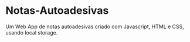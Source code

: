 # Notas-Autoadesivas
Um Web App de notas autoadesivas criado com Javascript, HTML e CSS, usando local storage.
